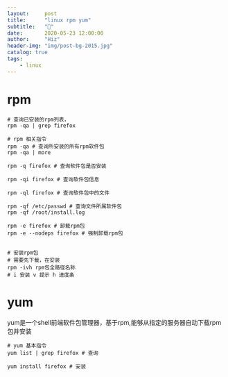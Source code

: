 ```yaml
---
layout:     post
title:      "linux rpm yum"
subtitle:   "🐧"
date:       2020-05-23 12:00:00
author:     "Hiz"
header-img: "img/post-bg-2015.jpg"
catalog: true
tags:
    - linux
---
```


# rpm

```shell
# 查询已安装的rpm列表，
rpm -qa | grep firefox

# rpm 相关指令
rpm -qa # 查询所安装的所有rpm软件包
rpm -qa | more

rpm -q firefox # 查询软件包是否安装

rpm -qi firefox # 查询软件包信息

rpm -ql firefox # 查询软件包中的文件

rpm -qf /etc/passwd # 查询文件所属软件包
rpm -qf /root/install.log

rpm -e firefox # 卸载rpm包
rpm -e --nodeps firefox # 强制卸载rpm包


# 安装rpm包
# 需要先下载，在安装
rpm -ivh rpm包全路径名称
# i 安装 v 提示 h 进度条

```

# yum

yum是一个shell前端软件包管理器，基于rpm,能够从指定的服务器自动下载rpm包并安装

```shell
# yum 基本指令
yum list | grep firefox # 查询

yum install firefox # 安装
```